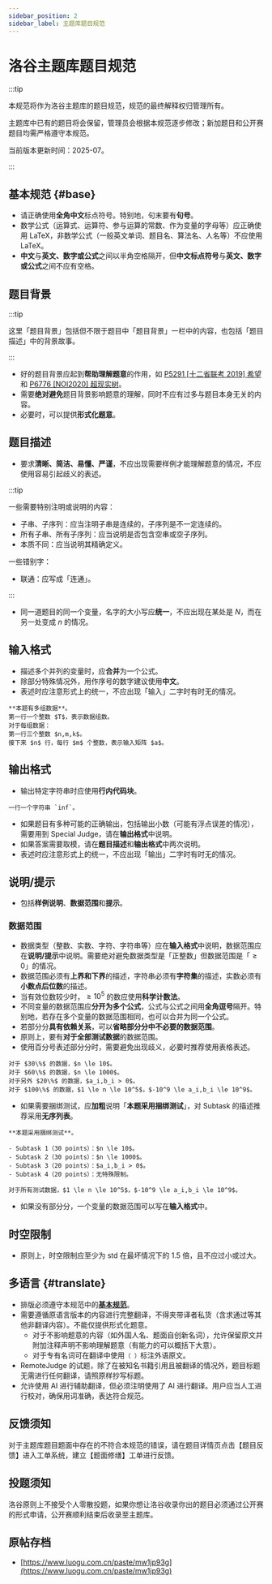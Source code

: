 ```yaml
---
sidebar_position: 2
sidebar_label: 主题库题目规范
---
```


# 洛谷主题库题目规范

:::tip

本规范将作为洛谷主题库的题目规范，规范的最终解释权归管理所有。

主题库中已有的题目将会保留，管理员会根据本规范逐步修改；新加题目和公开赛题目均需严格遵守本规范。

当前版本更新时间：2025-07。

:::

## 基本规范 {#base}

- 请正确使用**全角中文**标点符号。特别地，句末要有**句号**。
- 数学公式（运算式、运算符、参与运算的常数、作为变量的字母等）应正确使用 LaTeX，非数学公式（一般英文单词、题目名、算法名、人名等）不应使用 LaTeX。
- **中文**与**英文、数字或公式**之间以半角空格隔开，但**中文标点符号**与**英文、数字或公式**之间不应有空格。

## 题目背景

:::tip

这里「题目背景」包括但不限于题目中「题目背景」一栏中的内容，也包括「题目描述」中的背景故事。

:::

- 好的题目背景应起到**帮助理解题意**的作用，如 [P5291 [十二省联考 2019] 希望](https://www.luogu.com.cn/problem/P5291) 和 [P6776 [NOI2020] 超现实树](https://www.luogu.com.cn/problem/P6776)。
- 需要**绝对避免**题目背景影响题意的理解，同时不应有过多与题目本身无关的内容。
- 必要时，可以提供**形式化题意**。

## 题目描述

- 要求**清晰、简洁、易懂、严谨**，不应出现需要样例才能理解题意的情况，不应使用容易引起歧义的表述。

:::tip

一些需要特别注明或说明的内容：

- 子串、子序列：应当注明子串是连续的，子序列是不一定连续的。
- 所有子串、所有子序列：应当说明是否包含空串或空子序列。
- 本质不同：应当说明其精确定义。

一些错别字：

- 联通：应写成「连通」。

:::

- 同一道题目的同一个变量，名字的大小写应**统一**，不应出现在某处是 $N$，而在另一处变成 $n$ 的情况。

## 输入格式

- 描述多个并列的变量时，应**合并**为一个公式。
- 除部分特殊情况外，用作序号的数字建议使用**中文**。
- 表述时应注意形式上的统一，不应出现「输入」二字时有时无的情况。

```text
**本题有多组数据**。
第一行一个整数 $T$，表示数据组数。
对于每组数据：
第一行三个整数 $n,m,k$。  
接下来 $n$ 行，每行 $m$ 个整数，表示输入矩阵 $a$。
```

## 输出格式

- 输出特定字符串时应使用**行内代码块**。

```text
一行一个字符串 `inf`。
```

- 如果题目有多种可能的正确输出，包括输出小数（可能有浮点误差的情况），需要用到 Special Judge，请在**输出格式**中说明。
- 如果答案需要取模，请在**题目描述**和**输出格式**中两次说明。
- 表述时应注意形式上的统一，不应出现「输出」二字时有时无的情况。

## 说明/提示

- 包括**样例说明**、**数据范围**和**提示**。

### 数据范围

- 数据类型（整数、实数、字符、字符串等）应在**输入格式**中说明，数据范围应在**说明/提示**中说明。需要绝对避免数据类型是「正整数」但数据范围是「$\ge 0$」的情况。
- 数据范围必须有**上界和下界**的描述，字符串必须有**字符集**的描述，实数必须有**小数点后位数**的描述。
- 当有效位数较少时，$\ge 10^5$ 的数应使用**科学计数法**。
- 不同变量的数据范围应**分开为多个公式**，公式与公式之间用**全角逗号**隔开。特别地，若存在多个变量的数据范围相同，也可以合并为同一个公式。
- 若部分分**具有依赖关系**，可以**省略部分分中不必要的数据范围**。
- 原则上，要有**对于全部测试数据**的数据范围。
- 使用百分号表述部分分时，需要避免出现歧义，必要时推荐使用表格表述。

```text
对于 $30\%$ 的数据，$n \le 10$。  
对于 $60\%$ 的数据，$n \le 1000$。  
对于另外 $20\%$ 的数据，$a_i,b_i > 0$。
对于 $100\%$ 的数据，$1 \le n \le 10^5$，$-10^9 \le a_i,b_i \le 10^9$。
```

- 如果需要捆绑测试，应**加粗**说明「**本题采用捆绑测试**」，对 Subtask 的描述推荐采用**无序列表**。

```text
**本题采用捆绑测试**。

- Subtask 1（30 points）：$n \le 10$。
- Subtask 2（30 points）：$n \le 1000$。
- Subtask 3（20 points）：$a_i,b_i > 0$。
- Subtask 4（20 points）：无特殊限制。

对于所有测试数据，$1 \le n \le 10^5$，$-10^9 \le a_i,b_i \le 10^9$。
```

- 如果没有部分分，一个变量的数据范围可以写在**输入格式**中。

## 时空限制

- 原则上，时空限制应至少为 std 在最坏情况下的 $1.5$ 倍，且不应过小或过大。

## 多语言 {#translate}

- 排版必须遵守本规范中的[**基本规范**](#base)。
- 需要遵循原语言版本的内容进行完整翻译，不得夹带译者私货（含求通过等其他非翻译内容）。不能仅提供形式化题意。
  - 对于不影响题意的内容（如外国人名、题面自创新名词），允许保留原文并附加注释声明不影响理解题意（有能力的可以概括下大意）。
  - 对于专有名词可在翻译中使用`（ ）`标注外语原文。
- RemoteJudge 的试题，除了在被知名书籍引用且被翻译的情况外，题目标题无需进行任何翻译，请照原样抄写标题。
- 允许使用 AI 进行辅助翻译，但必须注明使用了 AI 进行翻译。用户应当人工进行校对，确保用词准确，表达符合规范。

## 反馈须知

对于主题库题目题面中存在的不符合本规范的错误，请在题目详情页点击【题目反馈】进入工单系统，建立【题面修缮】工单进行反馈。

## 投题须知

洛谷原则上不接受个人零散投题，如果你想让洛谷收录你出的题目必须通过公开赛的形式申请，公开赛顺利结束后收录至主题库。

## 原帖存档

- [https://www.luogu.com.cn/paste/mw1jp93g](https://www.luogu.com.cn/paste/mw1jp93g)
